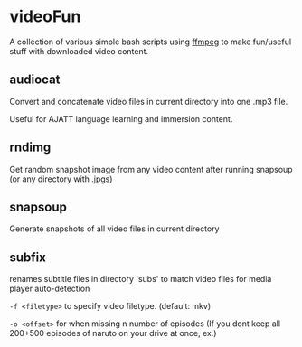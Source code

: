 # videoFun
A collection of various simple bash scripts using [ffmpeg](https://ffmpeg.org/) to make fun/useful stuff with downloaded video content.

**audiocat**
---
Convert and concatenate video files in current directory into one .mp3 file.

Useful for AJATT language learning and immersion content. 


**rndimg**
---
Get random snapshot image from any video content after running snapsoup (or any directory with .jpgs)


**snapsoup**
---
Generate snapshots of all video files in current directory


**subfix**
---
renames subtitle files in directory 'subs' to match video files for media player auto-detection

`-f <filetype>` to specify video filetype. (default: mkv) 

`-o <offset>` for when missing n number of episodes (If you dont keep all 200+500 episodes of naruto on your drive at once, ex.)
